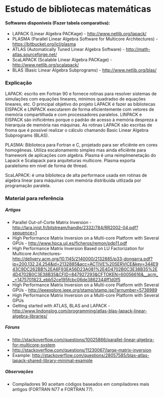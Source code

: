 # Estudo de bibliotecas matemáticas 

#### Softwares disponíveis (Fazer tabela comparativa):
 - LAPACK (Linear Algebra PACKage) -  http://www.netlib.org/lapack/
 - PLASMA (Parallel Linear Algebra Software for Multicore Architectures) - https://bitbucket.org/icl/plasma
 - ATLAS (Automatically Tuned Linear Algebra Software) - http://math-atlas.sourceforge.net/
 - ScaLAPACK (Scalable Linear Algebra PACKage) - http://www.netlib.org/scalapack/
 - BLAS (Basic Linear Algebra Subprograms) - http://www.netlib.org/blas/

### Explicação
LAPACK: escrito em Fortran 90 e fornece rotinas para resolver sistemas de simulações com equações lineares, minimos quadradso de equações lineares, etc. O principal objetivo do projeto LAPACK é fazer as bibliotecas EISPACK e LINPACK executarem de forma eficientemente com vetores de memória compartilhada e com processadores paralelos. LINPACK e EISPACK são inificiêntes porque o padrão de acesso à memória despreza a hierarquia de memória nas máquinas. As rotinas LAPACK são escritas de froma que é possível realizar o cálculo chamando Basic Linear Algebra Subprograms (BLAS).

PLASMA: Biblioteca para Fortran e C, projetado para ser eficiênte em cores homogêneas. Utiliza escalonamento simples mas ainda eficiênte para framework de aplicações com algebra. Plasma é uma reimplmenetação do Lapack e Scalapack para arquiteturas multicore. Plasma exporta paralelismo em nível de forma de thread. 

ScaLAPACK: é uma biblioteca de alta performace usada em rotinas de algebra linear para máquinas com memória distribuida uitlizada por programação paralela.
 
 ### Material para referência 
 
 ##### Artigos
  - Parallel Out-of-Corte Matrix Inversion - http://lara.inist.fr/bitstream/handle/2332/784/RR2002-04.pdf?sequence=1
 - High Performance Matrix Inversion on a Multi-core Platform with Several GPUs - http://www.hpca.uji.es/ficheros/remon/pdp11.pdf
 - High Performance Matrix Inversion Based on LU Factorization for Multicore Architectures- http://delivery.acm.org/10.1145/2140000/2132885/p33-dongarra.pdf?ip=200.132.24.254&id=2132885&acc=ACTIVE%20SERVICE&key=344E943C9DC262BB%2EA6F93EA56D23A081%2E4D4702B0C3E38B35%2E4D4702B0C3E38B35&CFID=847927293&CFTOKEN=60056616&__acm__=1475701823_ebb52ce195fcbc06de3862344ff1d0f5
 - High Performance Matrix Inversion on a Multi-core Platform with Several GPUs - http://ieeexplore.ieee.org/stamp/stamp.jsp?arnumber=5738989
 - High Performance Matrix Inversion on a Multi-core Platform with Several GPUs
 - Getting started with ATLAS, BLAS and LAPACK - http://www.lindonslog.com/programming/atlas-blas-lapack-linear-algebra-libraries/

 ##### Fóruns
 - http://stackoverflow.com/questions/10025866/parallel-linear-algebra-for-multicore-system
 - http://stackoverflow.com/questions/11230067/large-matrix-inversion
 - Example: http://stackoverflow.com/questions/28057585/blas-atlas-lapack-shared-library-minimal-example

 ##### Observações
 - Compiladores 90 aceitam códigos baseados em compiladores mais antigos (FORTRAN N77 e FORTRAN 77).
